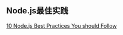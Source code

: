 Node.js最佳实践---[10 Node.js Best Practices You should Follow](http://innofied.com/node-js-best-practices/)